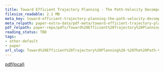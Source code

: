 ```yaml
---
title: Toward Efficient Trajectory Planning - The Path-Velocity Decomposition
filesize_readable: 2.1 MB
meta_key: toward-efficient-trajectory-planning-the-path-velocity-decomposition
meta_relpath: paper-extra-data/pdf-meta/toward-efficient-trajectory-planning-the-path-velocity-decomposition.yaml
pdf_relpath: paper-repo/pdfs/Toward%20Efficient%20Trajectory%20Planning%20-%20The%20Path-Velocity%20Decomposition.pdf
reading_status: TBD
tags:
- other-default
- paper
url_slug: Toward%20Efficient%20Trajectory%20Planning%20-%20The%20Path-Velocity%20Decomposition
---
```


[pdf(local)](../../paper-repo/pdfs/Toward%20Efficient%20Trajectory%20Planning%20-%20The%20Path-Velocity%20Decomposition.pdf)
